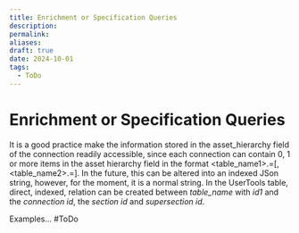 ```yaml
---
title: Enrichment or Specification Queries
description: 
permalink: 
aliases: 
draft: true
date: 2024-10-01
tags:
  - ToDo
---
```

# Enrichment or Specification Queries

It is a good practice make the information stored in the asset_hierarchy field of the connection readily accessible, since each connection can contain 0, 1 or more items in the asset hierarchy field in the format <table_name1>.<fieldname1>=<id1>[,<table_name2>.<fieldname2>=<id2>]. In the future, this can be altered into an indexed JSon string, however, for the moment, it is a normal string. In the UserTools table, direct, indexed, relation can be created between _table_name_ with _id1_ and the _connection id_, the _section id_ and _supersection id_.

Examples... #ToDo
